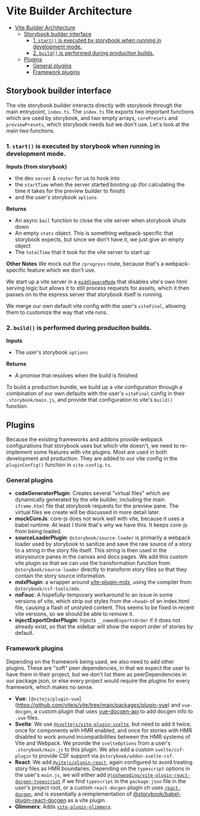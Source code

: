 # Vite Builder Architecture

- [Vite Builder Architecture](#vite-builder-architecture)
  - [Storybook builder interface](#storybook-builder-interface)
    - [1. `start()` is executed by storybook when running in development mode.](#1-start-is-executed-by-storybook-when-running-in-development-mode)
    - [2. `build()` is performed during produciton builds.](#2-build-is-performed-during-produciton-builds)
  - [Plugins](#plugins)
    - [General plugins](#general-plugins)
    - [Framework plugins](#framework-plugins)

## Storybook builder interface

The vite storybook builder interacts directly with storybook through the main entrypoint, `index.ts`. The `index.ts` file exports two important functions which are used by storybook, and two empty arrays, `corePresets` and `previewPresets`, which storybook needs but we don't use. Let's look at the main two functions.

### 1. `start()` is executed by storybook when running in development mode.

**Inputs (from storybook)**

- the dev `server` & `router` for us to hook into
- the `startTime` when the server started booting up (for calculating the time it takes for the preview builder to finish)
- and the user's storybook `options`

**Returns**

- An async `bail` function to close the vite server when storybook shuts down
- An empty `stats` object. This is something webpack-specific that storybook expects, but since we don't have it, we just give an empty object
- The `totalTime` that it took for the vite server to start up

**Other Notes**
We mock out the `/progress` route, because that's a webpack-specific feature which we don't use.

We start up a vite server in a [`middlewareMode`](https://vitejs.dev/config/#server-middlewaremode) that disables vite's own html serving logic but allows it to still process requests for assets, which it then passes on to the express server that storybook itself is running.

We merge our own default vite config with the user's `viteFinal`, allowing them to customize the way that vite runs.

### 2. `build()` is performed during produciton builds.

**Inputs**

- The user's storybook `options`

**Returns**

- A promise that resolves when the build is finished

To build a production bundle, we build up a vite configuration through a combination of our own defaults with the user's `viteFinal` config in their `.storybook/main.js`, and provide that configuration to vite's `build()` function.

## Plugins

Because the existing frameworks and addons provide webpack configurations that storybook uses but which vite doesn't, we need to re-implement some features with vite plugins. Most are used in both development and production. They are added to our vite config in the `pluginConfig()` function in `vite-config.ts`.

### General plugins

- **codeGeneratorPlugin**: Creates several "virtual files" which are dynamically generated by the vite builder, including the main `iframe.html` file that storybook requests for the preview pane. The virtual files we create will be discussed in more detail later.
- **mockCoreJs**: core-js does not work well with vite, because it uses a babel runtime. At least I think that's why we have this. It keeps core-js from being loaded.
- **sourceLoaderPlugin**: `@storybook/source-loader` is primarily a webpack loader used by storybook to sanitize and save the raw source of a story to a string in the story file itself. This string is then used in the storysource panes in the canvas and docs pages. We add this custom vite plugin so that we can use the transformation function from `@storybook/source-loader` directly to transform story files so that they contain the story source information.
- **mdxPlugin**: a wrapper around [vite-plugin-mdx](https://github.com/brillout/vite-plugin-mdx), using the compiler from `@storybook/csf-tools/mdx`.
- **noFouc**: A hopefully-temporary workaround to an issue in some versions of vite, which strip out styles from the `<head>` of an index.html file, causing a flash of unstyled content. This seems to be fixed in recent vite versions, so we should be able to remove it.
- **injectExportOrderPlugin**: Injects `__namedExportsOrder` if it does not already exist, so that the sidebar will show the export order of stories by default.

### Framework plugins

Depending on the framework being used, we also need to add other plugins. These are "soft" peer dependencies, in that we expect the user to have them in their project, but we don't list them as peerDependencies in our package.json, or else every project would require the plugins for every framework, which makes no sense.

- **Vue**: `[@vitejs/plugin-vue`](https://github.com/vitejs/vite/tree/main/packages/plugin-vue) and `vue-docgen`, a custom plugin that uses [vue-docgen-api](https://github.com/vue-styleguidist/vue-styleguidist/tree/master/packages/vue-docgen-api) to add docgen info to `.vue` files.
- **Svelte**: We use [`@sveltejs/vite-plugin-svelte`](https://github.com/sveltejs/vite-plugin-svelte/tree/master/packages/vite-plugin-svelte), but need to add it twice, once for components with HMR enabled, and once for stories with HMR disabled to work around incompatibilities between the HMR systems of Vite and Webpack. We provide the `svelteOptions` from a user's `.storybook/main.js` to this plugin. We also add a custom `svelte/csf-plugin` to provide CSF support via `@storybook/addon-svelte-csf`.
- **React**: We add [`@vitejs/plugin-react`](https://github.com/vitejs/vite/tree/master/packages/plugin-react), again configured to avoid treating story files as HMR boundaries. Depending on the `typescript` options in the user's `main.js`, we will either add [`@joshwooding/vite-plugin-react-docgen-typescript`](https://github.com/joshwooding/vite-plugin-react-docgen-typescript) if we find `typescript` in the `package.json` file in the user's project root, or a custom `react-docgen` plugin ch uses [`react-docgen`](https://github.com/reactjs/react-docgen), and is essentially a reimplementation of [@storybook/babel-plugin-react-docgen](https://github.com/storybookjs/babel-plugin-react-docgen) as a vite plugin.
- **Glimmerx**: Adds [`vite-plugin-glimmerx`](https://github.com/lifeart/vite-plugin-glimmerx).
